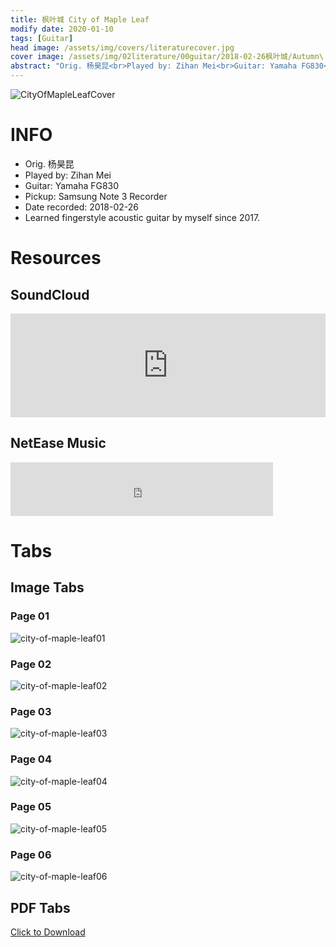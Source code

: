 ```yaml
---
title: 枫叶城 City of Maple Leaf
modify date: 2020-01-10
tags: [Guitar]
head image: /assets/img/covers/literaturecover.jpg
cover image: /assets/img/02literature/00guitar/2018-02-26枫叶城/Autumn\ Leaf\ Fred\ Bartelsori.png
abstract: "Orig. 杨昊昆<br>Played by: Zihan Mei<br>Guitar: Yamaha FG830<br>Pickup: Samsung Note 3 Recorder<br>Date recorded: 2018-02-26"
---
```


![CityOfMapleLeafCover](../../assets/img/02literature/00guitar/2018-02-26枫叶城/Autumn%20Leaf%20Fred%20Bartelsori.png)

# INFO
* Orig. 杨昊昆
* Played by: Zihan Mei
* Guitar: Yamaha FG830
* Pickup: Samsung Note 3 Recorder
* Date recorded: 2018-02-26
* Learned fingerstyle acoustic guitar by myself since 2017.

# Resources

## SoundCloud
<iframe width="100%" height="166" scrolling="no" frameborder="no" allow="autoplay" src="https://w.soundcloud.com/player/?url=https%3A//api.soundcloud.com/tracks/741222307&color=%23fd746c&auto_play=false&hide_related=false&show_comments=true&show_user=true&show_reposts=false&show_teaser=true"></iframe>

## NetEase Music

<iframe frameborder="no" border="0" marginwidth="0" marginheight="0" width=420 height=86 src="https://music.163.com/outchain/player?type=3&id=1368203396&auto=0&height=66"></iframe>

# Tabs
## Image Tabs

### Page 01

![city-of-maple-leaf01](../../assets/img/02literature/00guitar/2018-02-26%E6%9E%AB%E5%8F%B6%E5%9F%8E/city-of-maple-leaf01.jpg)

### Page 02

![city-of-maple-leaf02](../../assets/img/02literature/00guitar/2018-02-26%E6%9E%AB%E5%8F%B6%E5%9F%8E/city-of-maple-leaf02.jpg)

### Page 03

![city-of-maple-leaf03](../../assets/img/02literature/00guitar/2018-02-26%E6%9E%AB%E5%8F%B6%E5%9F%8E/city-of-maple-leaf03.jpg)

### Page 04

![city-of-maple-leaf04](../../assets/img/02literature/00guitar/2018-02-26%E6%9E%AB%E5%8F%B6%E5%9F%8E/city-of-maple-leaf04.jpg)

### Page 05

![city-of-maple-leaf05](../../assets/img/02literature/00guitar/2018-02-26%E6%9E%AB%E5%8F%B6%E5%9F%8E/city-of-maple-leaf05.jpg)

### Page 06

![city-of-maple-leaf06](../../assets/img/02literature/00guitar/2018-02-26%E6%9E%AB%E5%8F%B6%E5%9F%8E/city-of-maple-leaf06.jpg)

## PDF Tabs
[Click to Download](/assets/img/02literature/00guitar/2018-02-26枫叶城/city-of-maple-leaf.pdf)